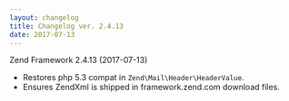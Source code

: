 ```yaml
---
layout: changelog
title: Changelog ver. 2.4.13
date: 2017-07-13
---
```


Zend Framework 2.4.13 (2017-07-13)

- Restores php 5.3 compat in `Zend\Mail\Header\HeaderValue`.
- Ensures ZendXml is shipped in framework.zend.com download files.

